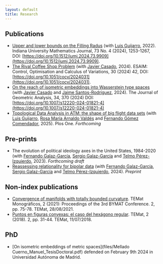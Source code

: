 ```yaml
---
layout: default
title: Research
---
```


## Publications
* [Upper and lower bounds on the Filling Radus](https://arxiv.org/pdf/2206.08032.pdf) (with [Luis Guijarro](https://matematicas.uam.es/~luis.guijarro/), 2022). Indiana University Mathematics Journal, 73 No. 4 (2024), 1253-1267, DOI: [https://doi.org/10.1512/iumj.2024.73.9909](https://doi.org/10.1512/iumj.2024.73.9909).
* [The Rival Coffee Shop Problem](https://www.esaim-cocv.org/articles/cocv/abs/2024/01/cocv230213/cocv230213.html) (with [Javier Casado](https://javiercasadoa.github.io/personalpage/), 2024). ESAIM: Control, Optimisation and Calculus of Variations, 30 (2024) 42, DOI: [https://doi.org/10.1051/cocv/2024031](https://doi.org/10.1051/cocv/2024031).
* [On the reach of isometric embeddings into Wasserstein type spaces](https://link.springer.com/article/10.1007/s12220-024-01821-4) (with [Javier Casado](https://javiercasadoa.github.io/personalpage/) and [Jaime Santos-Rodríguez](http://jaime-santos.github.io/math/), 2024). The Journal of Geometric Analysis, 34, 370 (2024) DOI: [https://doi.org/10.1007/s12220-024-01821-4](https://doi.org/10.1007/s12220-024-01821-4)
* [Topological Data Analysis in ATM: the shape of big flight data sets](https://arxiv.org/abs/2304.08906) (with [Luis Guijarro](https://matematicas.uam.es/~luis.guijarro/), [Rosa María Arnaldo Valdés](https://www.upm.es/observatorio/vi/index.jsp?pageac=investigador.jsp&idInvestigador=7789) and [Fernando Gómez Comendador](https://www.upm.es/observatorio/vi/index.jsp?pageac=investigador.jsp&idInvestigador=5340), 2025). Plos One. *Forthcoming*
 

## Pre-prints
* The evolution of political ideology axes  in the United States, 1984-2020 (with [Fernando Galaz-García](https://www.durham.ac.uk/staff/fernando-galaz-garcia/), [Sergio Galaz-García](https://sergiogalazgarcia.com/) and [Telmo Pérez-Izquierdo](https://telmoperiz.github.io), 2023). *Forthcoming draft*
* [Reassessing relationality for bipolar data](https://arxiv.org/html/2404.17042v1) (with [Fernando Galaz-García](https://www.durham.ac.uk/staff/fernando-galaz-garcia/), [Sergio Galaz-García](https://sergiogalazgarcia.com/) and [Telmo Pérez-Izquierdo](https://telmoperiz.github.io), 2024). *Preprint*
   

## Non-index publications
* [Convergence of manifolds with totally bounded curvature](https://temat.es/monograficos/article/view/vol2-p75). TEMat Monográficos, 2 (2021): Proceedings of the 3rd BYMAT Conference. 2, pp. 75-78. TEMat, 28/08/2021.
* [Puntos en figuras convexas: el caso del hexágono regular](https://temat.es/articulo/2018-p31). TEMat, 2 (2018). 2, pp. 31-44. TEMat, 11/07/2018.

## PhD
* [On isometric embeddings of metric spaces](files/Mellado Cuerno_Manuel_TesisDoctoral.pdf) defended on February 9th 2024 in Universidad Autónoma de Madrid.


